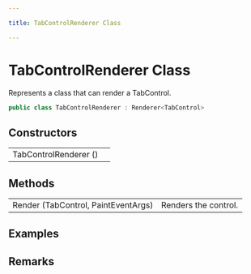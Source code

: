 ```yaml
---

title: TabControlRenderer Class

---
```


# TabControlRenderer Class

Represents a class that can render a TabControl.

```csharp
public class TabControlRenderer : Renderer<TabControl> 
```

## Constructors

<table>
<tr><td>TabControlRenderer ()</td><td></td></tr>
</table>

## Methods

<table>
<tr><td>Render (TabControl, PaintEventArgs)</td><td>Renders the control.</td></tr>
</table>

<!-- Only change content below this line, anything above this line will be lost when regenerated. -->

## Examples

## Remarks

